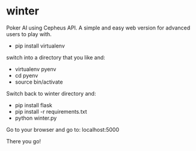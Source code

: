 # winter
Poker AI using Cepheus API. A simple and easy web version for advanced users to play with.

- pip install virtualenv

switch into a directory that you like and:

- virtualenv pyenv
- cd pyenv
- source bin/activate

Switch back to winter directory and:

- pip install flask
- pip install -r requirements.txt
- python winter.py

Go to your browser and go to:
localhost:5000

There you go!
